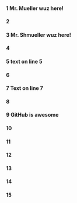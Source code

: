 #### 1 Mr. Mueller wuz here!
#### 2
#### 3 Mr. Shmueller wuz here!
#### 4
#### 5 text on line 5
#### 6
#### 7 Text on line 7
#### 8
#### 9 GitHub is awesome
#### 10
#### 11
#### 12
#### 13
#### 14
#### 15